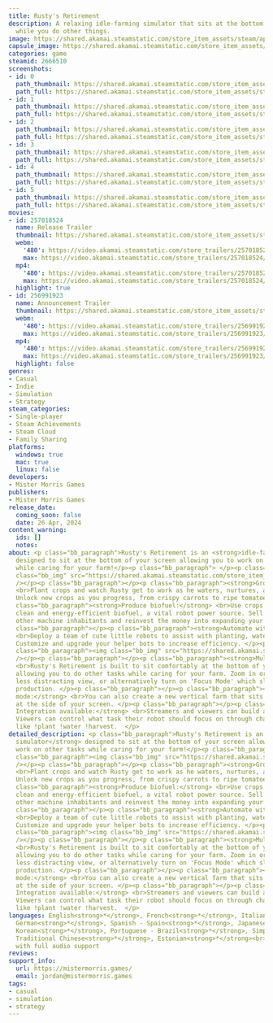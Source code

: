 ```yaml
---
title: Rusty's Retirement
description: A relaxing idle-farming simulator that sits at the bottom of your screen
  while you do other things.
image: https://shared.akamai.steamstatic.com/store_item_assets/steam/apps/2666510/header.jpg?t=1732609935
capsule_image: https://shared.akamai.steamstatic.com/store_item_assets/steam/apps/2666510/capsule_231x87.jpg?t=1732609935
categories: game
steamid: 2666510
screenshots:
- id: 0
  path_thumbnail: https://shared.akamai.steamstatic.com/store_item_assets/steam/apps/2666510/ss_f15441bfd5758bae1c69fa51a068c9869d26a200.600x338.jpg?t=1732609935
  path_full: https://shared.akamai.steamstatic.com/store_item_assets/steam/apps/2666510/ss_f15441bfd5758bae1c69fa51a068c9869d26a200.1920x1080.jpg?t=1732609935
- id: 1
  path_thumbnail: https://shared.akamai.steamstatic.com/store_item_assets/steam/apps/2666510/ss_3496a84df0dbe09dd5949e2e9d6b47892a80311f.600x338.jpg?t=1732609935
  path_full: https://shared.akamai.steamstatic.com/store_item_assets/steam/apps/2666510/ss_3496a84df0dbe09dd5949e2e9d6b47892a80311f.1920x1080.jpg?t=1732609935
- id: 2
  path_thumbnail: https://shared.akamai.steamstatic.com/store_item_assets/steam/apps/2666510/ss_19d23f2a13644dc3a1d41825562d985b2362d937.600x338.jpg?t=1732609935
  path_full: https://shared.akamai.steamstatic.com/store_item_assets/steam/apps/2666510/ss_19d23f2a13644dc3a1d41825562d985b2362d937.1920x1080.jpg?t=1732609935
- id: 3
  path_thumbnail: https://shared.akamai.steamstatic.com/store_item_assets/steam/apps/2666510/ss_85bb3668f2a3df2c32977da4d3971e730e58ab06.600x338.jpg?t=1732609935
  path_full: https://shared.akamai.steamstatic.com/store_item_assets/steam/apps/2666510/ss_85bb3668f2a3df2c32977da4d3971e730e58ab06.1920x1080.jpg?t=1732609935
- id: 4
  path_thumbnail: https://shared.akamai.steamstatic.com/store_item_assets/steam/apps/2666510/ss_6bbf47b0651ac753e303e77da2ae8b5b586f52c4.600x338.jpg?t=1732609935
  path_full: https://shared.akamai.steamstatic.com/store_item_assets/steam/apps/2666510/ss_6bbf47b0651ac753e303e77da2ae8b5b586f52c4.1920x1080.jpg?t=1732609935
- id: 5
  path_thumbnail: https://shared.akamai.steamstatic.com/store_item_assets/steam/apps/2666510/ss_b47c58abd7cebd95394962c4ff5f0e291acf3f8c.600x338.jpg?t=1732609935
  path_full: https://shared.akamai.steamstatic.com/store_item_assets/steam/apps/2666510/ss_b47c58abd7cebd95394962c4ff5f0e291acf3f8c.1920x1080.jpg?t=1732609935
movies:
- id: 257018524
  name: Release Trailer
  thumbnail: https://shared.akamai.steamstatic.com/store_item_assets/steam/apps/257018524/movie.293x165.jpg?t=1714135556
  webm:
    '480': https://video.akamai.steamstatic.com/store_trailers/257018524/movie480_vp9.webm?t=1714135556
    max: https://video.akamai.steamstatic.com/store_trailers/257018524/movie_max_vp9.webm?t=1714135556
  mp4:
    '480': https://video.akamai.steamstatic.com/store_trailers/257018524/movie480.mp4?t=1714135556
    max: https://video.akamai.steamstatic.com/store_trailers/257018524/movie_max.mp4?t=1714135556
  highlight: true
- id: 256991923
  name: Announcement Trailer
  thumbnail: https://shared.akamai.steamstatic.com/store_item_assets/steam/apps/256991923/movie.293x165.jpg?t=1714136465
  webm:
    '480': https://video.akamai.steamstatic.com/store_trailers/256991923/movie480_vp9.webm?t=1714136465
    max: https://video.akamai.steamstatic.com/store_trailers/256991923/movie_max_vp9.webm?t=1714136465
  mp4:
    '480': https://video.akamai.steamstatic.com/store_trailers/256991923/movie480.mp4?t=1714136465
    max: https://video.akamai.steamstatic.com/store_trailers/256991923/movie_max.mp4?t=1714136465
  highlight: false
genres:
- Casual
- Indie
- Simulation
- Strategy
steam_categories:
- Single-player
- Steam Achievements
- Steam Cloud
- Family Sharing
platforms:
  windows: true
  mac: true
  linux: false
developers:
- Mister Morris Games
publishers:
- Mister Morris Games
release_date:
  coming_soon: false
  date: 26 Apr, 2024
content_warning:
  ids: []
  notes:
about: <p class="bb_paragraph">Rusty's Retirement is an <strong>idle-farming simulator</strong>
  designed to sit at the bottom of your screen allowing you to work on other tasks
  while caring for your farm!</p><p class="bb_paragraph"> </p><p class="bb_paragraph"><img
  class="bb_img" src="https://shared.akamai.steamstatic.com/store_item_assets/steam/apps/2666510/extras/sits-at-bottom-of-screen.gif?t=1732609935"
  /></p><p class="bb_paragraph"></p><p class="bb_paragraph"><strong>Grow crops:</strong>
  <br>Plant crops and watch Rusty get to work as he waters, nurtures, and harvests.
  Unlock new crops as you progress, from crispy carrots to ripe tomatoes. </p><p class="bb_paragraph"></p><p
  class="bb_paragraph"><strong>Produce biofuel:</strong> <br>Use crops to produce
  clean and energy-efficient biofuel, a vital robot power source. Sell biofuel to
  other machine inhabitants and reinvest the money into expanding your farm. </p><p
  class="bb_paragraph"></p><p class="bb_paragraph"><strong>Automate with robots:</strong>
  <br>Deploy a team of cute little robots to assist with planting, watering, and harvesting.
  Customize and upgrade your helper bots to increase efficiency. </p><p class="bb_paragraph"></p><p
  class="bb_paragraph"><img class="bb_img" src="https://shared.akamai.steamstatic.com/store_item_assets/steam/apps/2666510/extras/close-up.gif?t=1732609935"
  /></p><p class="bb_paragraph"></p><p class="bb_paragraph"><strong>Multitasking:</strong>
  <br>Rusty's Retirement is built to sit comfortably at the bottom of your screen
  allowing you to do other tasks while caring for your farm. Zoom in or out for a
  less distracting view, or alternatively turn on 'Focus Mode' which slows down crop
  production. </p><p class="bb_paragraph"></p><p class="bb_paragraph"><strong>Vertical
  mode:</strong> <br>You can also create a new vertical farm that sits comfortably
  at the side of your screen. </p><p class="bb_paragraph"></p><p class="bb_paragraph"><strong>Twitch
  Integration available:</strong> <br>Streamers and viewers can build a farm together.
  Viewers can control what task their robot should focus on through chat commands
  like !plant !water !harvest.  </p>
detailed_description: <p class="bb_paragraph">Rusty's Retirement is an <strong>idle-farming
  simulator</strong> designed to sit at the bottom of your screen allowing you to
  work on other tasks while caring for your farm!</p><p class="bb_paragraph"> </p><p
  class="bb_paragraph"><img class="bb_img" src="https://shared.akamai.steamstatic.com/store_item_assets/steam/apps/2666510/extras/sits-at-bottom-of-screen.gif?t=1732609935"
  /></p><p class="bb_paragraph"></p><p class="bb_paragraph"><strong>Grow crops:</strong>
  <br>Plant crops and watch Rusty get to work as he waters, nurtures, and harvests.
  Unlock new crops as you progress, from crispy carrots to ripe tomatoes. </p><p class="bb_paragraph"></p><p
  class="bb_paragraph"><strong>Produce biofuel:</strong> <br>Use crops to produce
  clean and energy-efficient biofuel, a vital robot power source. Sell biofuel to
  other machine inhabitants and reinvest the money into expanding your farm. </p><p
  class="bb_paragraph"></p><p class="bb_paragraph"><strong>Automate with robots:</strong>
  <br>Deploy a team of cute little robots to assist with planting, watering, and harvesting.
  Customize and upgrade your helper bots to increase efficiency. </p><p class="bb_paragraph"></p><p
  class="bb_paragraph"><img class="bb_img" src="https://shared.akamai.steamstatic.com/store_item_assets/steam/apps/2666510/extras/close-up.gif?t=1732609935"
  /></p><p class="bb_paragraph"></p><p class="bb_paragraph"><strong>Multitasking:</strong>
  <br>Rusty's Retirement is built to sit comfortably at the bottom of your screen
  allowing you to do other tasks while caring for your farm. Zoom in or out for a
  less distracting view, or alternatively turn on 'Focus Mode' which slows down crop
  production. </p><p class="bb_paragraph"></p><p class="bb_paragraph"><strong>Vertical
  mode:</strong> <br>You can also create a new vertical farm that sits comfortably
  at the side of your screen. </p><p class="bb_paragraph"></p><p class="bb_paragraph"><strong>Twitch
  Integration available:</strong> <br>Streamers and viewers can build a farm together.
  Viewers can control what task their robot should focus on through chat commands
  like !plant !water !harvest.  </p>
languages: English<strong>*</strong>, French<strong>*</strong>, Italian<strong>*</strong>,
  German<strong>*</strong>, Spanish - Spain<strong>*</strong>, Japanese<strong>*</strong>,
  Korean<strong>*</strong>, Portuguese - Brazil<strong>*</strong>, Simplified Chinese<strong>*</strong>,
  Traditional Chinese<strong>*</strong>, Estonian<strong>*</strong><br><strong>*</strong>languages
  with full audio support
reviews:
support_info:
  url: https://mistermorris.games/
  email: jordan@mistermorris.games
tags:
- casual
- simulation
- strategy
---
```


